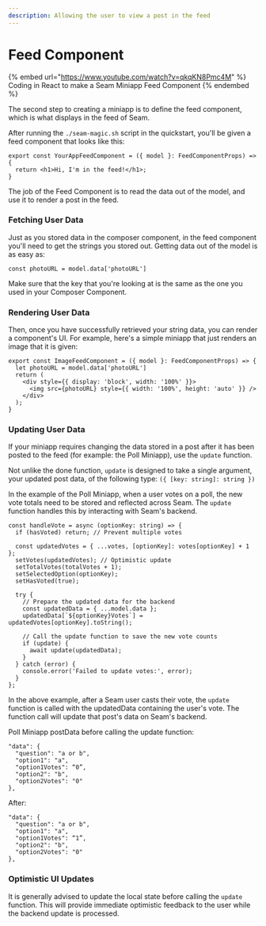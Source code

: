 ```yaml
---
description: Allowing the user to view a post in the feed
---
```


# Feed Component

{% embed url="https://www.youtube.com/watch?v=qkqKN8Pmc4M" %}
Coding in React to make a Seam Miniapp Feed Component
{% endembed %}

The second step to creating a miniapp is to define the feed component, which is what displays in the feed of Seam.

After running the `./seam-magic.sh` script in the quickstart, you'll be given a feed component that looks like this:

```
export const YourAppFeedComponent = ({ model }: FeedComponentProps) => {
  return <h1>Hi, I'm in the feed!</h1>;
}
```

The job of the Feed Component is to read the data out of the model, and use it to render a post in the feed.

### Fetching User Data

Just as you stored data in the composer component, in the feed component you'll need to get the strings you stored out. Getting data out of the model is as easy as:

```
const photoURL = model.data['photoURL']
```

Make sure that the key that you're looking at is the same as the one you used in your Composer Component.

### Rendering User Data

Then, once you have successfully retrieved your string data, you can render a component's UI. For example, here's a simple miniapp that just renders an image that it is given:

```
export const ImageFeedComponent = ({ model }: FeedComponentProps) => {
  let photoURL = model.data['photoURL']
  return (
    <div style={{ display: 'block', width: '100%' }}>
      <img src={photoURL} style={{ width: '100%', height: 'auto' }} />
    </div>
  );
}
```

### Updating User Data

If your miniapp requires changing the data stored in a post after it has been posted to the feed (for example: the Poll Miniapp), use the ```update``` function. 

Not unlike the done function, ```update``` is designed to take a single argument, your updated post data, of the following type: ```({ [key: string]: string })```

In the example of the Poll Miniapp, when a user votes on a poll, the new vote totals need to be stored and reflected across Seam. The ```update``` function handles this by interacting with Seam's backend. 

```
const handleVote = async (optionKey: string) => {
  if (hasVoted) return; // Prevent multiple votes

  const updatedVotes = { ...votes, [optionKey]: votes[optionKey] + 1 };
  setVotes(updatedVotes); // Optimistic update
  setTotalVotes(totalVotes + 1);
  setSelectedOption(optionKey);
  setHasVoted(true);

  try {
    // Prepare the updated data for the backend
    const updatedData = { ...model.data };
    updatedData[`${optionKey}Votes`] = updatedVotes[optionKey].toString();

    // Call the update function to save the new vote counts
    if (update) {
      await update(updatedData);
    }
  } catch (error) {
    console.error('Failed to update votes:', error);
  }
};
```

In the above example, after a Seam user casts their vote, the ```update``` function is called with the updatedData containing the user's vote. The function call will update that post's data on Seam's backend. 

Poll Miniapp postData before calling the update function:
```
"data": {
  "question": "a or b",
  "option1": "a",
  "option1Votes": “0”,
  "option2": "b",
  "option2Votes": "0"
},
```

After:
```
"data": {
  "question": "a or b",
  "option1": "a",
  "option1Votes": “1”,
  "option2": "b",
  "option2Votes": "0"
},
```

### Optimistic UI Updates

It is generally advised to update the local state before calling the ```update``` function. This will provide immediate optimistic feedback to the user while the backend update is processed.

